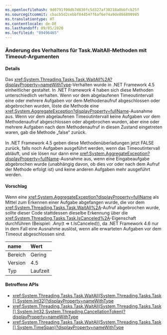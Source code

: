 ```yaml
---
ms.openlocfilehash: 9d0791f00db7d830fc5d327af30218a0bbfcb25f
ms.sourcegitcommit: cbacb5d2cebbf044547f6af6e74a9de866800985
ms.translationtype: HT
ms.contentlocale: de-DE
ms.lasthandoff: 09/05/2020
ms.locfileid: "89496465"
---
```

### <a name="change-in-behavior-for-taskwaitall-methods-with-time-out-arguments"></a>Änderung des Verhaltens für Task.WaitAll-Methoden mit Timeout-Argumenten

#### <a name="details"></a>Details

Das <xref:System.Threading.Tasks.Task.WaitAll%2A?displayProperty=nameWithType>-Verhalten wurde in .NET Framework 4.5 einheitlicher gestaltet. In .NET Framework 4 haben sich diese Methoden unterschiedlich verhalten. Wenn vor dem abgelaufenen Timeoutintervall eine oder mehrere Aufgaben vor dem Methodenaufruf abgeschlossen oder abgebrochen wurden, löste die Methode eine <xref:System.AggregateException?displayProperty=fullName>-Ausnahme aus. Wenn vor dem abgelaufenen Timeoutintervall keine Aufgaben vor dem Methodenaufruf abgeschlossen oder abgebrochen wurden, aber eine oder mehrere Aufgaben nach dem Methodenaufruf in diesen Zustand eingetreten waren, gab die Methode „false“ zurück.<br/><br/>In .NET Framework 4.5 geben diese Methodenüberladungen jetzt FALSE zurück, falls noch Aufgaben ausgeführt werden, wenn das Timeoutintervall abläuft, und sie lösen nur dann eine <xref:System.AggregateException?displayProperty=fullName>-Ausnahme aus, wenn eine Eingabeaufgabe abgebrochen wurde (unabhängig davon, ob dies vor oder nach dem Aufruf der Methode erfolgt ist) und keine anderen Aufgaben mehr ausgeführt werden.

#### <a name="suggestion"></a>Vorschlag

Wenn eine <xref:System.AggregateException?displayProperty=fullName> als Mittel zum Erkennen einer Aufgabe abgefangen wurde, die vor dem <xref:System.Threading.Tasks.Task.WaitAll%2A>-Aufruf abgebrochen wurde, sollte dieser Code stattdessen dieselbe Erkennung über die <xref:System.Threading.Tasks.Task.IsCanceled%2A>-Eigenschaft durchführen (Beispiel: .Any(t =&gt; t.IsCanceled)), da .NET Framework 4.6 nur in dem Fall eine Ausnahme auslöst, wenn alle erwarteten Aufgaben vor dem Timeout abgeschlossen sind.

| name    | Wert       |
|:--------|:------------|
| Bereich   |Gering|
|Version|4.5|
|Typ|Laufzeit

#### <a name="affected-apis"></a>Betroffene APIs

- <xref:System.Threading.Tasks.Task.WaitAll(System.Threading.Tasks.Task[],System.Int32)?displayProperty=nameWithType>
- <xref:System.Threading.Tasks.Task.WaitAll(System.Threading.Tasks.Task[],System.Int32,System.Threading.CancellationToken)?displayProperty=nameWithType>
- <xref:System.Threading.Tasks.Task.WaitAll(System.Threading.Tasks.Task[],System.TimeSpan)?displayProperty=nameWithType>

<!--

#### Affected APIs

- `M:System.Threading.Tasks.Task.WaitAll(System.Threading.Tasks.Task[],System.Int32)`
- `M:System.Threading.Tasks.Task.WaitAll(System.Threading.Tasks.Task[],System.Int32,System.Threading.CancellationToken)`
- `M:System.Threading.Tasks.Task.WaitAll(System.Threading.Tasks.Task[],System.TimeSpan)`

-->
